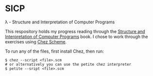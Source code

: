 # SICP
λ - Structure and Interpretation of Computer Programs

This respository holds my progress reading through the [Structure and Interpretation of Computer Programs](https://mitpress.mit.edu/sites/default/files/sicp/index.html) book. I chose to work through the exercises using [Chez Scheme](https://github.com/cisco/ChezScheme).

To run any of the files, first install Chez, then run:

```shell
$ chez --script <file>.scm
# or alternatively you can use the petite chez interpreter
$ petite --sript <file>.scm
```
